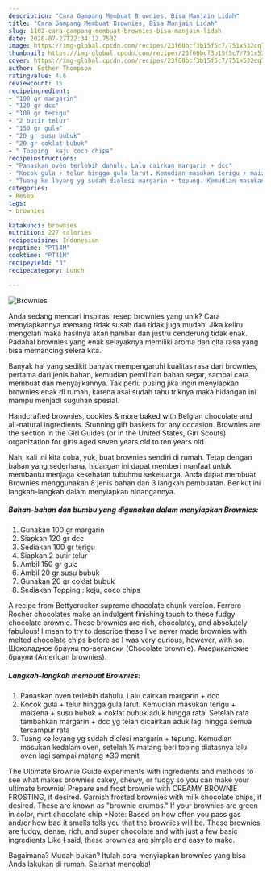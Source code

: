 ```yaml
---
description: "Cara Gampang Membuat Brownies, Bisa Manjain Lidah"
title: "Cara Gampang Membuat Brownies, Bisa Manjain Lidah"
slug: 1102-cara-gampang-membuat-brownies-bisa-manjain-lidah
date: 2020-07-27T22:34:12.750Z
image: https://img-global.cpcdn.com/recipes/23f60bcf3b15f5c7/751x532cq70/brownies-foto-resep-utama.jpg
thumbnail: https://img-global.cpcdn.com/recipes/23f60bcf3b15f5c7/751x532cq70/brownies-foto-resep-utama.jpg
cover: https://img-global.cpcdn.com/recipes/23f60bcf3b15f5c7/751x532cq70/brownies-foto-resep-utama.jpg
author: Esther Thompson
ratingvalue: 4.6
reviewcount: 15
recipeingredient:
- "100 gr margarin"
- "120 gr dcc"
- "100 gr terigu"
- "2 butir telur"
- "150 gr gula"
- "20 gr susu bubuk"
- "20 gr coklat bubuk"
- " Topping  keju coco chips"
recipeinstructions:
- "Panaskan oven terlebih dahulu. Lalu cairkan margarin + dcc"
- "Kocok gula + telur hingga gula larut. Kemudian masukan terigu + maizena + susu bubuk + coklat bubuk aduk hingga rata. Setelah rata tambahkan margarin + dcc yg telah dicairkan aduk lagi hingga semua tercampur rata"
- "Tuang ke loyang yg sudah diolesi margarin + tepung. Kemudian masukan kedalam oven, setelah ½ matang beri toping diatasnya lalu oven lagi sampai matang ±30 menit"
categories:
- Resep
tags:
- brownies

katakunci: brownies 
nutrition: 227 calories
recipecuisine: Indonesian
preptime: "PT14M"
cooktime: "PT41M"
recipeyield: "3"
recipecategory: Lunch

---
```



![Brownies](https://img-global.cpcdn.com/recipes/23f60bcf3b15f5c7/751x532cq70/brownies-foto-resep-utama.jpg)

Anda sedang mencari inspirasi resep brownies yang unik? Cara menyiapkannya memang tidak susah dan tidak juga mudah. Jika keliru mengolah maka hasilnya akan hambar dan justru cenderung tidak enak. Padahal brownies yang enak selayaknya memiliki aroma dan cita rasa yang bisa memancing selera kita.

Banyak hal yang sedikit banyak mempengaruhi kualitas rasa dari brownies, pertama dari jenis bahan, kemudian pemilihan bahan segar, sampai cara membuat dan menyajikannya. Tak perlu pusing jika ingin menyiapkan brownies enak di rumah, karena asal sudah tahu triknya maka hidangan ini mampu menjadi suguhan spesial.

Handcrafted brownies, cookies &amp; more baked with Belgian chocolate and all-natural ingredients. Stunning gift baskets for any occasion. Brownies are the section in the Girl Guides (or in the United States, Girl Scouts) organization for girls aged seven years old to ten years old.


Nah, kali ini kita coba, yuk, buat brownies sendiri di rumah. Tetap dengan bahan yang sederhana, hidangan ini dapat memberi manfaat untuk membantu menjaga kesehatan tubuhmu sekeluarga. Anda dapat membuat Brownies menggunakan 8 jenis bahan dan 3 langkah pembuatan. Berikut ini langkah-langkah dalam menyiapkan hidangannya.

<!--inarticleads1-->

##### Bahan-bahan dan bumbu yang digunakan dalam menyiapkan Brownies:

1. Gunakan 100 gr margarin
1. Siapkan 120 gr dcc
1. Sediakan 100 gr terigu
1. Siapkan 2 butir telur
1. Ambil 150 gr gula
1. Ambil 20 gr susu bubuk
1. Gunakan 20 gr coklat bubuk
1. Sediakan  Topping : keju, coco chips


A recipe from Bettycrocker supreme chocolate chunk version. Ferrero Rocher chocolates make an indulgent finishing touch to these fudgy chocolate brownie. These brownies are rich, chocolatey, and absolutely fabulous! I mean to try to describe these I&#39;ve never made brownies with melted chocolate chips before so I was very curious, however, with so. Шоколадное брауни по-вегански (Chocolate brownie). Американские брауни (American brownies). 

<!--inarticleads2-->

##### Langkah-langkah membuat Brownies:

1. Panaskan oven terlebih dahulu. Lalu cairkan margarin + dcc
1. Kocok gula + telur hingga gula larut. Kemudian masukan terigu + maizena + susu bubuk + coklat bubuk aduk hingga rata. Setelah rata tambahkan margarin + dcc yg telah dicairkan aduk lagi hingga semua tercampur rata
1. Tuang ke loyang yg sudah diolesi margarin + tepung. Kemudian masukan kedalam oven, setelah ½ matang beri toping diatasnya lalu oven lagi sampai matang ±30 menit


The Ultimate Brownie Guide experiments with ingredients and methods to see what makes brownies cakey, chewy, or fudgy so you can make your ultimate brownie! Prepare and frost brownie with CREAMY BROWNIE FROSTING, if desired. Garnish frosted brownies with milk chocolate chips, if desired. These are known as &#34;brownie crumbs.&#34; If your brownies are green in color, mint chocolate chip *Note: Based on how often you pass gas and/or how bad it smells tells you that the brownies will be. These brownies are fudgy, dense, rich, and super chocolate and with just a few basic ingredients Like I said, these brownies are simple and easy to make. 

Bagaimana? Mudah bukan? Itulah cara menyiapkan brownies yang bisa Anda lakukan di rumah. Selamat mencoba!

